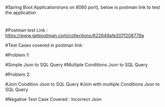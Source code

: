 #Spring Boot Application(runs on 8080 port), below is postman link to test the  application
#
#Postman test Link : https://www.getpostman.com/collections/622649afe207f208779a

#Test Cases covered in postman link:

#Problem 1:

#Simple Json to SQL Query
#Multiple Conditions Json to SQL Query

#Problem 2:

#Join Condition Json to SQL Query
#Join with multiple Conditions Json to SQL Query

#Negative Test Case Covered : Incorrect Json

